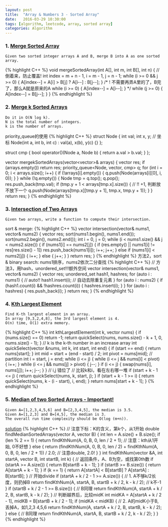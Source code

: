 ```yaml
---
layout: post
title:  "Array & Numbers 3 - Sorted Array"
date:   2016-03-29 10:30:00
tags: [algorithm, leetcode, array, sorted array]
categories: Algorithm
---
```


### 1. [Merge Sorted Array](http://www.lintcode.com/en/problem/merge-sorted-array/)
```
Given two sorted integer arrays A and B, merge B into A as one sorted array.
```
{% highlight C++ %}
void mergeSortedArray(int A[], int m, int B[], int n) {
  // 倒着来，防止覆盖!
  int index = m + n - 1, i = m - 1, j = n - 1;
  while (i >= 0 && j >= 0) {
    A[index--] = A[i] > B[j] ? A[i--] : B[j--];
  }
  /* ! 不需要再弄A里的了，B完了，那么A就是原来的A 
  while (i >= 0) {
    A[index--] = A[i--];
  } */
  while (j >= 0) {
    A[index--] = B[j--];
  }
}
{% endhighlight %}

### 2. [Merge k Sorted Arrays](http://www.lintcode.com/en/problem/merge-k-sorted-arrays/)
```
Do it in O(N log k).
N is the total number of integers.
k is the number of arrays.
```

priority_queue的使用
{% highlight C++ %}
struct Node {
  int val;
  int x, y;  // 坐标
  Node(int a, int b, int c) : val(a), x(b), y(c) {}
};

struct cmp {
  bool operator()(Node a, Node b) { return a.val > b.val; }
};

vector<int> mergekSortedArrays(vector<vector<int>>& arrays) {
  vector<int> res;
  if (arrays.empty()) return res;
  priority_queue<Node, vector<Node>, cmp> q;
  for (int i = 0; i < arrays.size(); i++) {
    if (!arrays[i].empty()) {
      q.push(Node(arrays[i][0], i, 0));
    }
  }
  while (!q.empty()) {
    Node tmp = q.top();
    q.pop();
    res.push_back(tmp.val);
    if (tmp.y + 1 < arrays[tmp.x].size()) {  // !! +1, 判断放不放下一个
      q.push(Node(arrays[tmp.x][tmp.y + 1], tmp.x, tmp.y + 1));
    }
  }
  return res;
}
{% endhighlight %}

### 3. [Intersection of Two Arrays](http://www.lintcode.com/en/problem/intersection-of-two-arrays/)
```
Given two arrays, write a function to compute their intersection.
```

sort & merge:
{% highlight C++ %}
vector<int> intersection(vector<int>& nums1, vector<int>& nums2) {
  vector<int> res;
  sort(nums1.begin(), nums1.end());
  sort(nums2.begin(), nums2.end());
  int i = 0, j = 0;
  while (i < nums1.size() && j < nums2.size()) {
    if (nums1[i] == nums2[j]) {
      if (res.empty() || nums1[i] != res[res.size() - 1])
        res.push_back(nums1[i]);
      i++;
      j++;
    } else if (nums1[i] < nums2[j]) {
      i++;
    } else {
      j++;
    }
  }
  return res;
}
{% endhighlight %}
方法2，sort & binary search: nums1排序，nums2依次二分查找
{% highlight C++ %}
// 方法3，用hash，unordered_set!!!额外空间
vector<int> intersection(vector<int>& nums1, vector<int>& nums2) {
  vector<int> res;
  unordered_set<int> hash1, hashres;
  for (auto i : nums1) {  // auto!!
    hash1.insert(i);  // 自动去除重复元素
  }
  for (auto i : nums2) {
    if (hash1.count(i) && !hashres.count(i)) {
      hashres.insert(i);
    }
  }
  for (auto i : hashres) {
    res.push_back(i);
  }
  return res;
}
{% endhighlight %}

### 4. [Kth Largest Element](http://www.lintcode.com/en/problem/kth-largest-element/)
```
Find K-th largest element in an array.
In array [9,3,2,4,8], the 3rd largest element is 4.
O(n) time, O(1) extra memory.
```
{% highlight C++ %}
int kthLargestElement(int k, vector<int> nums) {
  if (nums.size() == 0) return -1;
  return quickSelect(nums, nums.size() - k + 1, 0, nums.size() - 1);
}
// k is the k-th number in an increase array
int quickSelect(vector<int> &nums, int k, int start, int end) {
  if (start == end) {
    return nums[start];
  }
  int mid = start + (end - start) / 2;
  int pivot = nums[mid];
  // partition
  int i = start, j = end;
  while (i <= j) {
    while (i <= j && nums[i] < pivot) {
      i++;
    }
    while (i <= j && nums[j] > pivot) {
      j--;
    }
    if (i <= j) {
      swap(nums[i], nums[j]);
      i++;
      j--;
    }
  }  // i,j 错位了
  // 比较k和i，看在左右哪一堆
  if (start + k - 1 <= j) {
    return quickSelect(nums, k, start, j);
  }
  if (start + k - 1 >= i) {
    return quickSelect(nums, k - (i - start), i, end);
  }
  return nums[start + k - 1];
}
{% endhighlight %}

### 5. [Median of two Sorted Arrays - Important!](http://www.lintcode.com/en/problem/median-of-two-sorted-arrays/)
```
Given A=[1,2,3,4,5,6] and B=[2,3,4,5], the median is 3.5.
Given A=[1,2,3] and B=[4,5], the median is 3.
The overall run time complexity should be O(log (m+n)).
```

[solution](http://www.cnblogs.com/yuzhangcmu/p/4138184.html)
{% highlight C++ %}
// 注意下标：K的含义，第k个，从1开始
double findMedianSortedArrays(vector<int> A, vector<int> B) {
  int len = A.size() + B.size();
  if (len % 2 == 1) {
    return findKthNum(A, 0, B, 0, len / 2 + 1);  // 注意：kth从1开始, 0不好想
  } else {
    return (findKthNum(A, 0, B, 0, len / 2) +
            findKthNum(A, 0, B, 0, len / 2 + 1)) / 2.0;  // 注意double, 2.0!
  }
}
int findKthNum(vector<int> &A, int startA, vector<int> B, int startB, int k) {
  // 返回条件，A、B为空，或找第0th数
  if (startA >= A.size()) {
    return B[startB + k - 1];
  }
  if (startB >= B.size()) {
    return A[startA + k - 1];
  }
  if (k == 1) {
    return A[startA] < B[startB] ? A[startA] : B[startB];
  }
  // 开始divide
  if (startA + k / 2 - 1 >= A.size()) {  // 1. A不够k/2长度，则扔掉B
    return findKthNum(A, startA, B, startB + k / 2, k - k / 2);  // k不-1
  }
  if (startB + k / 2 - 1 >= B.size()) {  // B同理
    return findKthNum(A, startA + k / 2, B, startB, k - k / 2);
  }
  // 判断越界后，比较midK
  int midKA = A[startA + k / 2 - 1], midKB = B[startB + k / 2 - 1];
  if (midKA < midKB) {  // 2. A的midK小于B,丢掉A，如1,2,3  4,5,6
    return findKthNum(A, startA + k / 2, B, startB, k - k / 2);
  } else {  // B同理
    return findKthNum(A, startA, B, startB + k / 2, k - k / 2);
  }
}
{% endhighlight %}